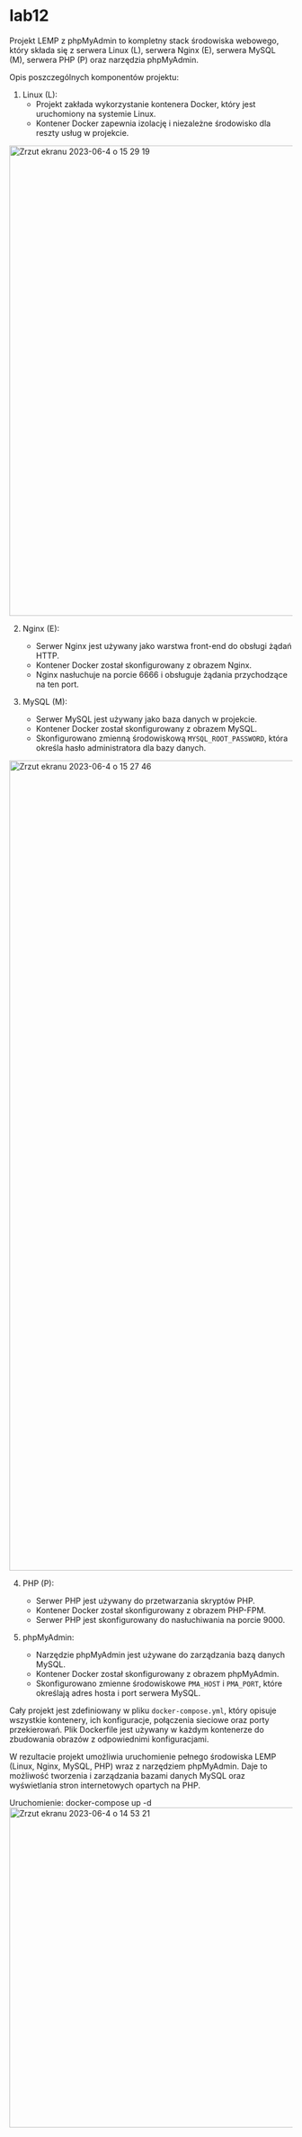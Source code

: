 # lab12
Projekt LEMP z phpMyAdmin to kompletny stack środowiska webowego, który składa się z serwera Linux (L), serwera Nginx (E), serwera MySQL (M), serwera PHP (P) oraz narzędzia phpMyAdmin.

Opis poszczególnych komponentów projektu:

1. Linux (L):
   - Projekt zakłada wykorzystanie kontenera Docker, który jest uruchomiony na systemie Linux.
   - Kontener Docker zapewnia izolację i niezależne środowisko dla reszty usług w projekcie.
<img width="836" alt="Zrzut ekranu 2023-06-4 o 15 29 19" src="https://github.com/Walicce/lab12/assets/60614660/4b0525d9-294b-45d2-b616-d3ac474602ab">

2. Nginx (E):
   - Serwer Nginx jest używany jako warstwa front-end do obsługi żądań HTTP.
   - Kontener Docker został skonfigurowany z obrazem Nginx.
   - Nginx nasłuchuje na porcie 6666 i obsługuje żądania przychodzące na ten port.

3. MySQL (M):
   - Serwer MySQL jest używany jako baza danych w projekcie.
   - Kontener Docker został skonfigurowany z obrazem MySQL.
   - Skonfigurowano zmienną środowiskową `MYSQL_ROOT_PASSWORD`, która określa hasło administratora dla bazy danych.
<img width="1440" alt="Zrzut ekranu 2023-06-4 o 15 27 46" src="https://github.com/Walicce/lab12/assets/60614660/e79b21e5-e50f-4c50-b763-eaa91d5a2ae6">

4. PHP (P):
   - Serwer PHP jest używany do przetwarzania skryptów PHP.
   - Kontener Docker został skonfigurowany z obrazem PHP-FPM.
   - Serwer PHP jest skonfigurowany do nasłuchiwania na porcie 9000.

5. phpMyAdmin:
   - Narzędzie phpMyAdmin jest używane do zarządzania bazą danych MySQL.
   - Kontener Docker został skonfigurowany z obrazem phpMyAdmin.
   - Skonfigurowano zmienne środowiskowe `PMA_HOST` i `PMA_PORT`, które określają adres hosta i port serwera MySQL.

Cały projekt jest zdefiniowany w pliku `docker-compose.yml`, który opisuje wszystkie kontenery, ich konfiguracje, połączenia sieciowe oraz porty przekierowań. 
Plik Dockerfile jest używany w każdym kontenerze do zbudowania obrazów z odpowiednimi konfiguracjami.

W rezultacie projekt umożliwia uruchomienie pełnego środowiska LEMP (Linux, Nginx, MySQL, PHP) 
wraz z narzędziem phpMyAdmin. Daje to możliwość tworzenia i zarządzania bazami danych MySQL oraz 
wyświetlania stron internetowych opartych na PHP.



Uruchomienie:  docker-compose up -d
<img width="569" alt="Zrzut ekranu 2023-06-4 o 14 53 21" src="https://github.com/Walicce/lab12/assets/60614660/bc079a37-2624-4dbe-9890-2798f7dcd5c4">

